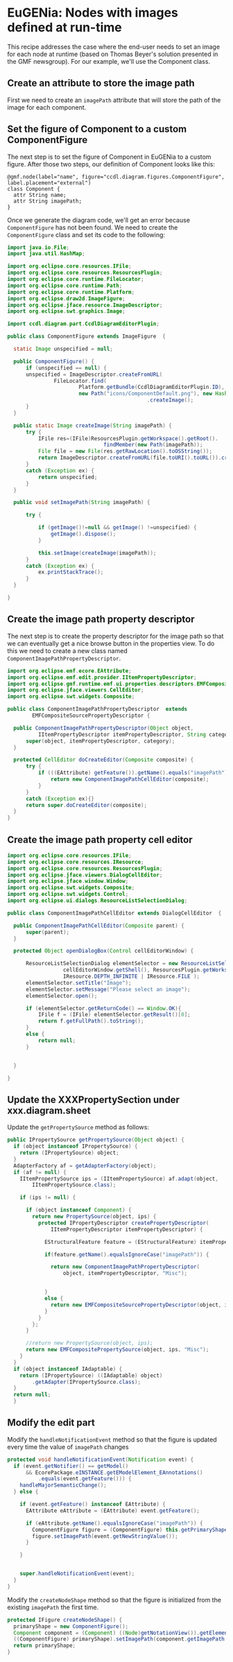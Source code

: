 # EuGENia: Nodes with images defined at run-time

This recipe addresses the case where the end-user needs to set an image
for each node at runtime (based on Thomas Beyer's solution presented in
the GMF newsgroup). For our example, we'll use the Component class.

## Create an attribute to store the image path

First we need to create an `imagePath` attribute that will store the
path of the image for each component.

## Set the figure of Component to a custom ComponentFigure

The next step is to set the figure of Component in EuGENia to a custom
figure. After those two steps, our definition of Component looks like
this:

```emf
@gmf.node(label="name", figure="ccdl.diagram.figures.ComponentFigure", label.placement="external")
class Component {
  attr String name;
  attr String imagePath;
}
```

Once we generate the diagram code, we'll get an error because
`ComponentFigure` has not been found. We need to create the
`ComponentFigure` class and set its code to the following:

```java
import java.io.File;
import java.util.HashMap;

import org.eclipse.core.resources.IFile;
import org.eclipse.core.resources.ResourcesPlugin;
import org.eclipse.core.runtime.FileLocator;
import org.eclipse.core.runtime.Path;
import org.eclipse.core.runtime.Platform;
import org.eclipse.draw2d.ImageFigure;
import org.eclipse.jface.resource.ImageDescriptor;
import org.eclipse.swt.graphics.Image;

import ccdl.diagram.part.CcdlDiagramEditorPlugin;

public class ComponentFigure extends ImageFigure  {

  static Image unspecified = null;

  public ComponentFigure() {
      if (unspecified == null) {
      unspecified = ImageDescriptor.createFromURL(
               FileLocator.find(
                       Platform.getBundle(CcdlDiagramEditorPlugin.ID),
                       new Path("icons/ComponentDefault.png"), new HashMap()))
                                             .createImage();
      }
  }

  public static Image createImage(String imagePath) {
      try {
          IFile res=(IFile)ResourcesPlugin.getWorkspace().getRoot().
                               findMember(new Path(imagePath));
          File file = new File(res.getRawLocation().toOSString());
          return ImageDescriptor.createFromURL(file.toURI().toURL()).createImage();
      }
      catch (Exception ex) {
          return unspecified;
      }
  }

  public void setImagePath(String imagePath) {

      try {

          if (getImage()!=null && getImage() !=unspecified) {
              getImage().dispose();
          }

          this.setImage(createImage(imagePath));
      }
      catch (Exception ex) {
          ex.printStackTrace();
      }
  }

}
```

## Create the image path property descriptor


The next step is to create the property descriptor for the image path so
that we can eventually get a nice browse button in the properties view.
To do this we need to create a new class named
`ComponentImagePathPropertyDescriptor`.

```java
import org.eclipse.emf.ecore.EAttribute;
import org.eclipse.emf.edit.provider.IItemPropertyDescriptor;
import org.eclipse.gmf.runtime.emf.ui.properties.descriptors.EMFCompositeSourcePropertyDescriptor;
import org.eclipse.jface.viewers.CellEditor;
import org.eclipse.swt.widgets.Composite;

public class ComponentImagePathPropertyDescriptor  extends
        EMFCompositeSourcePropertyDescriptor {

  public ComponentImagePathPropertyDescriptor(Object object,
          IItemPropertyDescriptor itemPropertyDescriptor, String category) {
      super(object, itemPropertyDescriptor, category);
  }

  protected CellEditor doCreateEditor(Composite composite) {
      try {
          if (((EAttribute) getFeature()).getName().equals("imagePath")) {
              return new ComponentImagePathCellEditor(composite);
          }
      }
      catch (Exception ex){}
      return super.doCreateEditor(composite);
  }
}
```

## Create the image path property cell editor

```java
import org.eclipse.core.resources.IFile;
import org.eclipse.core.resources.IResource;
import org.eclipse.core.resources.ResourcesPlugin;
import org.eclipse.jface.viewers.DialogCellEditor;
import org.eclipse.jface.window.Window;
import org.eclipse.swt.widgets.Composite;
import org.eclipse.swt.widgets.Control;
import org.eclipse.ui.dialogs.ResourceListSelectionDialog;

public class ComponentImagePathCellEditor extends DialogCellEditor  {

  public ComponentImagePathCellEditor(Composite parent) {
      super(parent);
  }

  protected Object openDialogBox(Control cellEditorWindow) {

      ResourceListSelectionDialog elementSelector = new ResourceListSelectionDialog(
                  cellEditorWindow.getShell(), ResourcesPlugin.getWorkspace().getRoot(),
                  IResource.DEPTH_INFINITE | IResource.FILE );
      elementSelector.setTitle("Image");
      elementSelector.setMessage("Please select an image");
      elementSelector.open();

      if (elementSelector.getReturnCode() == Window.OK){
          IFile f = (IFile) elementSelector.getResult()[0];
          return f.getFullPath().toString();
      }
      else {
          return null;
      }


  }

}
```

## Update the XXXPropertySection under xxx.diagram.sheet

Update the `getPropertySource` method as follows:

```java
public IPropertySource getPropertySource(Object object) {
  if (object instanceof IPropertySource) {
    return (IPropertySource) object;
  }
  AdapterFactory af = getAdapterFactory(object);
  if (af != null) {
    IItemPropertySource ips = (IItemPropertySource) af.adapt(object,
        IItemPropertySource.class);

    if (ips != null) {

      if (object instanceof Component) {
        return new PropertySource(object, ips) {
          protected IPropertyDescriptor createPropertyDescriptor(
              IItemPropertyDescriptor itemPropertyDescriptor) {

            EStructuralFeature feature = (EStructuralFeature) itemPropertyDescriptor.getFeature(object);

            if(feature.getName().equalsIgnoreCase("imagePath")) {

              return new ComponentImagePathPropertyDescriptor(
                  object, itemPropertyDescriptor, "Misc");


            }
            else {
              return new EMFCompositeSourcePropertyDescriptor(object, itemPropertyDescriptor, "Misc");
            }
          }
        };
      }

      //return new PropertySource(object, ips);
      return new EMFCompositePropertySource(object, ips, "Misc");
    }
  }
  if (object instanceof IAdaptable) {
    return (IPropertySource) ((IAdaptable) object)
        .getAdapter(IPropertySource.class);
  }
  return null;
  }
```

## Modify the edit part

Modify the `handleNotificationEvent` method so that the figure is updated every
time the value of `imagePath` changes

```java
protected void handleNotificationEvent(Notification event) {
  if (event.getNotifier() == getModel()
      && EcorePackage.eINSTANCE.getEModelElement_EAnnotations()
          .equals(event.getFeature())) {
    handleMajorSemanticChange();
  } else {

    if (event.getFeature() instanceof EAttribute) {
      EAttribute eAttribute = (EAttribute) event.getFeature();

      if (eAttribute.getName().equalsIgnoreCase("imagePath")) {
        ComponentFigure figure = (ComponentFigure) this.getPrimaryShape();
        figure.setImagePath(event.getNewStringValue());
      }

    }


    super.handleNotificationEvent(event);
  }
}
```

Modify the `createNodeShape` method so that the figure is initialized from the
existing `imagePath` the first time.

```java
protected IFigure createNodeShape() {
  primaryShape = new ComponentFigure();
  Component component = (Component) ((Node)getNotationView()).getElement();
  ((ComponentFigure) primaryShape).setImagePath(component.getImagePath());
  return primaryShape;
}
```
